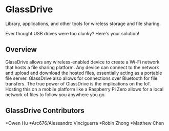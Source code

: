 # GlassDrive

Library, applications, and other tools for wireless storage and file sharing.

Ever thought USB drives were too clunky?  Here's your solution!

## Overview

GlassDrive allows any wireless-enabled device to create a Wi-Fi network that hosts a file sharing platform.
Any device can connect to the network and upload and download the hosted files, essentially acting as a portable file server.
GlassDrive also allows for connections over Bluetooth for file transfers.
The true power of GlassDrive is the implications on the IoT.  Hosting this on a mobile platform like a Raspberry Pi Zero allows for a local network of files to follow you anywhere you go.


## GlassDrive Contributors

*Owen Hu
*Arc676/Alessandro Vinciguerra
*Robin Zhong
*Matthew Chen
